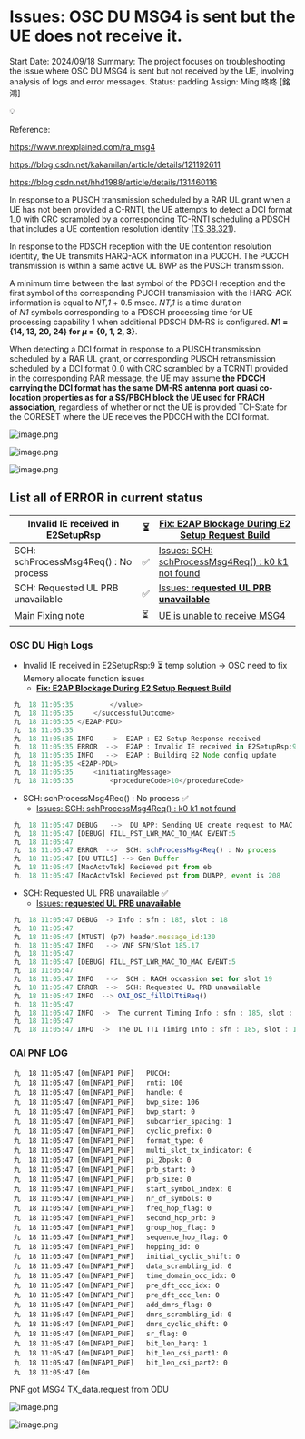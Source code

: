 # Issues: OSC DU MSG4 is sent but the UE does not receive it.

Start Date: 2024/09/18
Summary: The project focuses on troubleshooting the issue where OSC DU MSG4 is sent but not received by the UE, involving analysis of logs and error messages.
Status: padding
Assign: Ming 咚咚 [銘鴻]

<aside>
💡

Reference:

https://www.nrexplained.com/ra_msg4

https://blog.csdn.net/kakamilan/article/details/121192611

https://blog.csdn.net/hhd1988/article/details/131460116

</aside>

In response to a PUSCH transmission scheduled by a RAR UL grant when a UE has not been provided a C-RNTI, the UE attempts to detect a DCI format 1_0 with CRC scrambled by a corresponding TC-RNTI scheduling a PDSCH that includes a UE contention resolution identity ([TS 38.321](https://www.3gpp.org/DynaReport/38321.htm)).

In response to the PDSCH reception with the UE contention resolution identity, the UE transmits HARQ-ACK information in a PUCCH. The PUCCH transmission is within a same active UL BWP as the PUSCH transmission.

A minimum time between the last symbol of the PDSCH reception and the first symbol of the corresponding PUCCH transmission with the HARQ-ACK information is equal to *NT,1* + 0.5 msec. *NT,1* is a time duration of *N1* symbols corresponding to a PDSCH processing time for UE processing capability 1 when additional PDSCH DM-RS is configured. ***N*1 = {14, 13, 20, 24} for *μ* = {0, 1, 2, 3}**.

When detecting a DCI format in response to a PUSCH transmission scheduled by a RAR UL grant, or corresponding PUSCH retransmission scheduled by a DCI format 0_0 with CRC scrambled by a TCRNTI provided in the corresponding RAR message, the UE may assume **the PDCCH carrying the DCI format has the same DM-RS antenna port quasi co-location properties as for a SS/PBCH block the UE used for PRACH association**, regardless of whether or not the UE is provided TCI-State for the CORESET where the UE receives the PDCCH with the DCI format.

![image.png](image%2052.png)

![image.png](image%2057.png)

![image.png](image%2058.png)

## List all of ERROR in current status

|  Invalid IE received in E2SetupRsp | ⏳ | [**Fix: E2AP Blockage During E2 Setup Request Build**](Fix%20E2AP%20Blockage%20During%20E2%20Setup%20Request%20Build%201211009831438136b428fa8de1a96aad.md)  |
| --- | --- | --- |
| SCH: schProcessMsg4Req() : No process | ✅ | [Issues: SCH: schProcessMsg4Req() : k0 k1 not found](Issues%20SCH%20schProcessMsg4Req()%20k0%20k1%20not%20found%201211009831438145a753ea7090dbe44d.md)  |
| SCH: Requested UL PRB unavailable | ✅ | [Issues: r**equested UL PRB unavailable**](Issues%20requested%20UL%20PRB%20unavailable%20121100983143813b8c12f0cba11b69e8.md)  |
| Main Fixing note | ⏳ | [UE is unable to receive MSG4](UE%20is%20unable%20to%20receive%20MSG4%2012110098314381f48123c7e96011e156.md)  |

### OSC DU High Logs

- Invalid IE received in E2SetupRsp:9 ⏳ temp solution → OSC need to fix Memory allocate function issues
    - [**Fix: E2AP Blockage During E2 Setup Request Build**](Fix%20E2AP%20Blockage%20During%20E2%20Setup%20Request%20Build%201211009831438136b428fa8de1a96aad.md)

```jsx
 九  18 11:05:35         </value>
 九  18 11:05:35     </successfulOutcome>
 九  18 11:05:35 </E2AP-PDU>
 九  18 11:05:35 
 九  18 11:05:35 INFO   -->  E2AP : E2 Setup Response received
 九  18 11:05:35 ERROR  -->  E2AP : Invalid IE received in E2SetupRsp:9
 九  18 11:05:35 INFO   -->  E2AP : Building E2 Node config update
 九  18 11:05:35 <E2AP-PDU>
 九  18 11:05:35     <initiatingMessage>
 九  18 11:05:35         <procedureCode>10</procedureCode>
```

- SCH: schProcessMsg4Req() : No process ✅
    - [Issues: SCH: schProcessMsg4Req() : k0 k1 not found](Issues%20SCH%20schProcessMsg4Req()%20k0%20k1%20not%20found%201211009831438145a753ea7090dbe44d.md)

```jsx
 九  18 11:05:47 DEBUG   -->  DU_APP: Sending UE create request to MAC
 九  18 11:05:47 [DEBUG] FILL_PST_LWR_MAC_TO_MAC EVENT:5
 九  18 11:05:47 
 九  18 11:05:47 ERROR  -->  SCH: schProcessMsg4Req() : No process
 九  18 11:05:47 [DU UTILS] --> Gen Buffer
 九  18 11:05:47 [MacActvTsk] Recieved pst from eb
 九  18 11:05:47 [MacActvTsk] Recieved pst from DUAPP, event is 208
```

- SCH: Requested UL PRB unavailable ✅
    - [Issues: r**equested UL PRB unavailable**](Issues%20requested%20UL%20PRB%20unavailable%20121100983143813b8c12f0cba11b69e8.md)

```jsx
 九  18 11:05:47 DEBUG  -> Info : sfn : 185, slot : 18
 九  18 11:05:47 
 九  18 11:05:47 [NTUST] (p7) header.message_id:130
 九  18 11:05:47 INFO   --> VNF SFN/Slot 185.17 
 九  18 11:05:47 
 九  18 11:05:47 [DEBUG] FILL_PST_LWR_MAC_TO_MAC EVENT:5
 九  18 11:05:47 
 九  18 11:05:47 INFO   -->  SCH : RACH occassion set for slot 19
 九  18 11:05:47 ERROR  -->  SCH: Requested UL PRB unavailable
 九  18 11:05:47 INFO  --> OAI_OSC_fillDlTtiReq()
 九  18 11:05:47 
 九  18 11:05:47 INFO  ->  The current Timing Info : sfn : 185, slot : 17
 九  18 11:05:47 
 九  18 11:05:47 INFO  ->  The DL TTI Timing Info : sfn : 185, slot : 19
```

### OAI PNF LOG

```
 九  18 11:05:47 [0m[NFAPI_PNF]   PUCCH:
 九  18 11:05:47 [0m[NFAPI_PNF]   rnti: 100
 九  18 11:05:47 [0m[NFAPI_PNF]   handle: 0
 九  18 11:05:47 [0m[NFAPI_PNF]   bwp_size: 106
 九  18 11:05:47 [0m[NFAPI_PNF]   bwp_start: 0
 九  18 11:05:47 [0m[NFAPI_PNF]   subcarrier_spacing: 1
 九  18 11:05:47 [0m[NFAPI_PNF]   cyclic_prefix: 0
 九  18 11:05:47 [0m[NFAPI_PNF]   format_type: 0
 九  18 11:05:47 [0m[NFAPI_PNF]   multi_slot_tx_indicator: 0
 九  18 11:05:47 [0m[NFAPI_PNF]   pi_2bpsk: 0
 九  18 11:05:47 [0m[NFAPI_PNF]   prb_start: 0
 九  18 11:05:47 [0m[NFAPI_PNF]   prb_size: 0
 九  18 11:05:47 [0m[NFAPI_PNF]   start_symbol_index: 0
 九  18 11:05:47 [0m[NFAPI_PNF]   nr_of_symbols: 0
 九  18 11:05:47 [0m[NFAPI_PNF]   freq_hop_flag: 0
 九  18 11:05:47 [0m[NFAPI_PNF]   second_hop_prb: 0
 九  18 11:05:47 [0m[NFAPI_PNF]   group_hop_flag: 0
 九  18 11:05:47 [0m[NFAPI_PNF]   sequence_hop_flag: 0
 九  18 11:05:47 [0m[NFAPI_PNF]   hopping_id: 0
 九  18 11:05:47 [0m[NFAPI_PNF]   initial_cyclic_shift: 0
 九  18 11:05:47 [0m[NFAPI_PNF]   data_scrambling_id: 0
 九  18 11:05:47 [0m[NFAPI_PNF]   time_domain_occ_idx: 0
 九  18 11:05:47 [0m[NFAPI_PNF]   pre_dft_occ_idx: 0
 九  18 11:05:47 [0m[NFAPI_PNF]   pre_dft_occ_len: 0
 九  18 11:05:47 [0m[NFAPI_PNF]   add_dmrs_flag: 0
 九  18 11:05:47 [0m[NFAPI_PNF]   dmrs_scrambling_id: 0
 九  18 11:05:47 [0m[NFAPI_PNF]   dmrs_cyclic_shift: 0
 九  18 11:05:47 [0m[NFAPI_PNF]   sr_flag: 0
 九  18 11:05:47 [0m[NFAPI_PNF]   bit_len_harq: 1
 九  18 11:05:47 [0m[NFAPI_PNF]   bit_len_csi_part1: 0
 九  18 11:05:47 [0m[NFAPI_PNF]   bit_len_csi_part2: 0
 九  18 11:05:47 [0m
```

PNF got MSG4 TX_data.request from ODU 

![image.png](image%2059.png)

![image.png](image%2060.png)